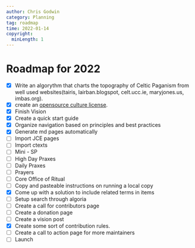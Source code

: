 ```yaml
---
author: Chris Godwin
category: Planning
tag: roadmap
time: 2022-01-14
copyright:
  minLength: 1
---
```

# Roadmap for 2022
- [x] Write an algorythm that charts the topography of Celtic Paganism from well used websites(tairis, lairban.blogspot, celt.ucc.ie, maryjones.us, imbas.org).
- [x] create an [opensource culture license](/license).
- [x] Finish Vision
- [x] Create a quick start guide
- [x] Organize navigation based on principles and best practices
- [x] Generate md pages automatically
- [ ] Import JCE pages
- [ ] Import ctexts
- [ ] Mini - SP
- [ ] High Day Praxes
- [ ] Daily Praxes
- [ ] Prayers
- [ ] Core Office of Ritual
- [ ] Copy and pasteable instructions on running a local copy
- [x] Come up with a solution to include related terms in items
- [ ] Setup search through algoria
- [ ] Create a call for contributors page
- [ ] Create a donation page
- [ ] Create a vision post
- [x] Create some sort of contribution rules.
- [ ] Create a call to action page for more maintainers
- [ ] Launch